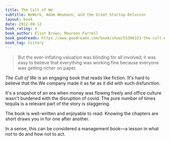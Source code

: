 ```yaml
---
title: The Cult of We
subtitle: WeWork, Adam Neumann, and the Great Startup Delusion
layout: book
date: 2022-08-12
book_rating: 4
book_author: Eliot Brown; Maureen Farrell 
book_goodreads: https://www.goodreads.com/book/show/55306323-the-cult-of-we
book_tag: history
---
```


> But the ever-inflating valuation was blinding for all involved; it was easy to believe that everything was working fine because everyone was getting richer on paper.

_The Cult of We_ is an engaging book that reads like fiction. It's hard to believe that the We company made it as far as it did with such disfunction.

It's a snapshot of an era when money was flowing freely and office culture wasn't burdened with the disruption of covid. The pure number of times tequila is a relevant part of the story is staggering.

The book is well-written and enjoyable to read. Knowing the chapters are short draws you in for one after another.

In a sense, this can be considered a management book—a lesson in what not to do and how not to act.